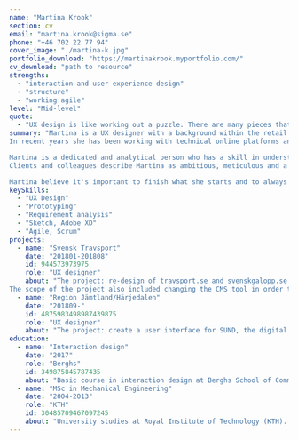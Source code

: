 ```yaml
---
name: "Martina Krook"
section: cv
email: "martina.krook@sigma.se"
phone: "+46 702 22 77 94"
cover_image: "./martina-k.jpg"
portfolio_download: "https://martinakrook.myportfolio.com/"
cv_download: "path to resource"
strengths:
  - "interaction and user experience design"
  - "structure"
  - "working agile"
level: "Mid-level"
quote: 
  - "UX design is like working out a puzzle. There are many pieces that need to fit together and the best way to find the right one is to try them out."
summary: "Martina is a UX designer with a background within the retail and telecom industries where the focus has been on creating good user experiences out of business requirements.
In recent years she has been working with technical online platforms and development/design for both the web and app platforms. She has been part of many agile projects where she - together with her team - analyzed and developed new functionalities and features. By holding workshops and brainstorming sessions with clients and other teams Martina processes thoughts and ideas to user centered design in an efficient way.

Martina is a dedicated and analytical person who has a skill in understanding clients and their needs. Her interest for a creative solution with focus on the end user is what drives her in her work.
Clients and colleagues describe Martina as ambitious, meticulous and a team player that always remains calm and finishes her tasks. She is an easy learner and finds it easy to not only understand clients and their needs but also to visualize these in a pedagogical way.

Martina believe it's important to finish what she starts and to always to a good job. She is used to working agile with many things in parallel at a high pace and she enjoys it. Structure, efficiency and clarity are her key words."
keySkills:
  - "UX Design"
  - "Prototyping"
  - "Requirement analysis"
  - "Sketch, Adobe XD"
  - "Agile, Scrum"
projects:
  - name: "Svensk Travsport"
    date: "201801-201808"
    id: 944573973975
    role: "UX designer"
    about: "The project: re-design of travsport.se and svenskgalopp.se and make it more user friendly for new visitors. The focus lay in structure and making the site responsive, without losing access to important information on smaller screens.
The scope of the project also included changing the CMS tool in order to facilitate the work for editors."
  - name: "Region Jämtland/Härjedalen"
    date: "201809-"
    id: 4875983498987439875
    role: "UX designer"
    about: "The project: create a user interface for SUND, the digital system that will enable Region Jämtland Härjedalen (RjH) to bill other regions and counties. Today this process is manual which is why this project will save RJH both time and money. In the project there is a reference group included in order to achieve the best usability possible."
education:
  - name: "Interaction design"
    date: "2017"
    role: "Berghs"
    id: 349875845787435
    about: "Basic course in interaction design at Berghs School of Communication. 8 weeks distance and online course."
  - name: "MSc in Mechanical Engineering"
    date: "2004-2013"
    role: "KTH"
    id: 30485709467097245
    about: "University studies at Royal Institute of Technology (KTH). Master degree. "
---
```

